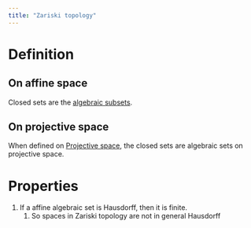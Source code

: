 ```yaml
---
title: "Zariski topology"
---
```


# Definition
## On affine space
Closed sets are the [algebraic subsets](<notes/ntpy/Definitions/Algebraic geometry/Algebraic subset.md>).
## On projective space
When defined on [Projective space](<notes/ntpy/Definitions/Algebraic geometry/Projective space.md>), the closed sets are algebraic sets on projective space.

# Properties
1. If a affine algebraic set is Hausdorff, then it is finite.
	1. So spaces in Zariski topology are not in general Hausdorff